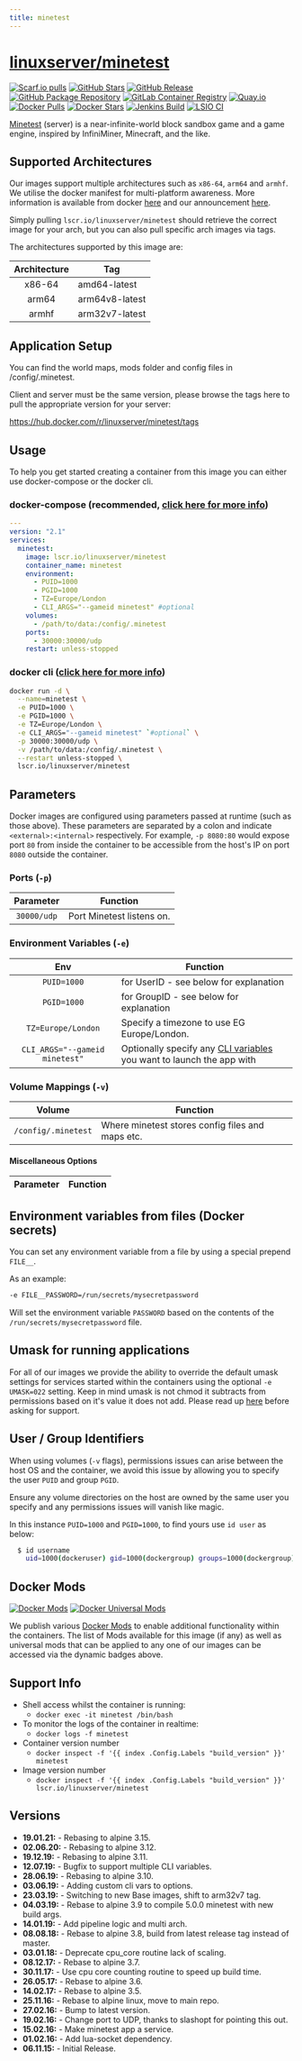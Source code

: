 ```yaml
---
title: minetest
---
```

<!-- DO NOT EDIT THIS FILE MANUALLY  -->
<!-- Please read the https://github.com/linuxserver/docker-minetest/blob/master/.github/CONTRIBUTING.md -->

# [linuxserver/minetest](https://github.com/linuxserver/docker-minetest)

[![Scarf.io pulls](https://scarf.sh/installs-badge/linuxserver-ci/linuxserver%2Fminetest?color=94398d&label-color=555555&logo-color=ffffff&style=for-the-badge&package-type=docker)](https://scarf.sh/gateway/linuxserver-ci/docker/linuxserver%2Fminetest)
[![GitHub Stars](https://img.shields.io/github/stars/linuxserver/docker-minetest.svg?color=94398d&labelColor=555555&logoColor=ffffff&style=for-the-badge&logo=github)](https://github.com/linuxserver/docker-minetest)
[![GitHub Release](https://img.shields.io/github/release/linuxserver/docker-minetest.svg?color=94398d&labelColor=555555&logoColor=ffffff&style=for-the-badge&logo=github)](https://github.com/linuxserver/docker-minetest/releases)
[![GitHub Package Repository](https://img.shields.io/static/v1.svg?color=94398d&labelColor=555555&logoColor=ffffff&style=for-the-badge&label=linuxserver.io&message=GitHub%20Package&logo=github)](https://github.com/linuxserver/docker-minetest/packages)
[![GitLab Container Registry](https://img.shields.io/static/v1.svg?color=94398d&labelColor=555555&logoColor=ffffff&style=for-the-badge&label=linuxserver.io&message=GitLab%20Registry&logo=gitlab)](https://gitlab.com/linuxserver.io/docker-minetest/container_registry)
[![Quay.io](https://img.shields.io/static/v1.svg?color=94398d&labelColor=555555&logoColor=ffffff&style=for-the-badge&label=linuxserver.io&message=Quay.io)](https://quay.io/repository/linuxserver.io/minetest)
[![Docker Pulls](https://img.shields.io/docker/pulls/linuxserver/minetest.svg?color=94398d&labelColor=555555&logoColor=ffffff&style=for-the-badge&label=pulls&logo=docker)](https://hub.docker.com/r/linuxserver/minetest)
[![Docker Stars](https://img.shields.io/docker/stars/linuxserver/minetest.svg?color=94398d&labelColor=555555&logoColor=ffffff&style=for-the-badge&label=stars&logo=docker)](https://hub.docker.com/r/linuxserver/minetest)
[![Jenkins Build](https://img.shields.io/jenkins/build?labelColor=555555&logoColor=ffffff&style=for-the-badge&jobUrl=https%3A%2F%2Fci.linuxserver.io%2Fjob%2FDocker-Pipeline-Builders%2Fjob%2Fdocker-minetest%2Fjob%2Fmaster%2F&logo=jenkins)](https://ci.linuxserver.io/job/Docker-Pipeline-Builders/job/docker-minetest/job/master/)
[![LSIO CI](https://img.shields.io/badge/dynamic/yaml?color=94398d&labelColor=555555&logoColor=ffffff&style=for-the-badge&label=CI&query=CI&url=https%3A%2F%2Fci-tests.linuxserver.io%2Flinuxserver%2Fminetest%2Flatest%2Fci-status.yml)](https://ci-tests.linuxserver.io/linuxserver/minetest/latest/index.html)

[Minetest](http://www.minetest.net/) (server) is a near-infinite-world block sandbox game and a game engine, inspired by InfiniMiner, Minecraft, and the like.

## Supported Architectures

Our images support multiple architectures such as `x86-64`, `arm64` and `armhf`. We utilise the docker manifest for multi-platform awareness. More information is available from docker [here](https://github.com/docker/distribution/blob/master/docs/spec/manifest-v2-2.md#manifest-list) and our announcement [here](https://blog.linuxserver.io/2019/02/21/the-lsio-pipeline-project/).

Simply pulling `lscr.io/linuxserver/minetest` should retrieve the correct image for your arch, but you can also pull specific arch images via tags.

The architectures supported by this image are:

| Architecture | Tag |
| :----: | --- |
| x86-64 | amd64-latest |
| arm64 | arm64v8-latest |
| armhf | arm32v7-latest |

## Application Setup

You can find the world maps, mods folder and config files in /config/.minetest.

Client and server must be the same version, please browse the tags here to pull the appropriate version for your server:

https://hub.docker.com/r/linuxserver/minetest/tags

## Usage

To help you get started creating a container from this image you can either use docker-compose or the docker cli.

### docker-compose (recommended, [click here for more info](https://docs.linuxserver.io/general/docker-compose))

```yaml
---
version: "2.1"
services:
  minetest:
    image: lscr.io/linuxserver/minetest
    container_name: minetest
    environment:
      - PUID=1000
      - PGID=1000
      - TZ=Europe/London
      - CLI_ARGS="--gameid minetest" #optional
    volumes:
      - /path/to/data:/config/.minetest
    ports:
      - 30000:30000/udp
    restart: unless-stopped
```

### docker cli ([click here for more info](https://docs.docker.com/engine/reference/commandline/cli/))

```bash
docker run -d \
  --name=minetest \
  -e PUID=1000 \
  -e PGID=1000 \
  -e TZ=Europe/London \
  -e CLI_ARGS="--gameid minetest" `#optional` \
  -p 30000:30000/udp \
  -v /path/to/data:/config/.minetest \
  --restart unless-stopped \
  lscr.io/linuxserver/minetest
```

## Parameters

Docker images are configured using parameters passed at runtime (such as those above). These parameters are separated by a colon and indicate `<external>:<internal>` respectively. For example, `-p 8080:80` would expose port `80` from inside the container to be accessible from the host's IP on port `8080` outside the container.

### Ports (`-p`)

| Parameter | Function |
| :----: | --- |
| `30000/udp` | Port Minetest listens on. |

### Environment Variables (`-e`)

| Env | Function |
| :----: | --- |
| `PUID=1000` | for UserID - see below for explanation |
| `PGID=1000` | for GroupID - see below for explanation |
| `TZ=Europe/London` | Specify a timezone to use EG Europe/London. |
| `CLI_ARGS="--gameid minetest"` | Optionally specify any [CLI variables](https://wiki.minetest.net/Command_line) you want to launch the app with |

### Volume Mappings (`-v`)

| Volume | Function |
| :----: | --- |
| `/config/.minetest` | Where minetest stores config files and maps etc. |

#### Miscellaneous Options

| Parameter | Function |
| :-----:   | --- |

## Environment variables from files (Docker secrets)

You can set any environment variable from a file by using a special prepend `FILE__`.

As an example:

```bash
-e FILE__PASSWORD=/run/secrets/mysecretpassword
```

Will set the environment variable `PASSWORD` based on the contents of the `/run/secrets/mysecretpassword` file.

## Umask for running applications

For all of our images we provide the ability to override the default umask settings for services started within the containers using the optional `-e UMASK=022` setting.
Keep in mind umask is not chmod it subtracts from permissions based on it's value it does not add. Please read up [here](https://en.wikipedia.org/wiki/Umask) before asking for support.

## User / Group Identifiers

When using volumes (`-v` flags), permissions issues can arise between the host OS and the container, we avoid this issue by allowing you to specify the user `PUID` and group `PGID`.

Ensure any volume directories on the host are owned by the same user you specify and any permissions issues will vanish like magic.

In this instance `PUID=1000` and `PGID=1000`, to find yours use `id user` as below:

```bash
  $ id username
    uid=1000(dockeruser) gid=1000(dockergroup) groups=1000(dockergroup)
```

## Docker Mods

[![Docker Mods](https://img.shields.io/badge/dynamic/yaml?color=94398d&labelColor=555555&logoColor=ffffff&style=for-the-badge&label=minetest&query=%24.mods%5B%27minetest%27%5D.mod_count&url=https%3A%2F%2Fraw.githubusercontent.com%2Flinuxserver%2Fdocker-mods%2Fmaster%2Fmod-list.yml)](https://mods.linuxserver.io/?mod=minetest "view available mods for this container.") [![Docker Universal Mods](https://img.shields.io/badge/dynamic/yaml?color=94398d&labelColor=555555&logoColor=ffffff&style=for-the-badge&label=universal&query=%24.mods%5B%27universal%27%5D.mod_count&url=https%3A%2F%2Fraw.githubusercontent.com%2Flinuxserver%2Fdocker-mods%2Fmaster%2Fmod-list.yml)](https://mods.linuxserver.io/?mod=universal "view available universal mods.")

We publish various [Docker Mods](https://github.com/linuxserver/docker-mods) to enable additional functionality within the containers. The list of Mods available for this image (if any) as well as universal mods that can be applied to any one of our images can be accessed via the dynamic badges above.

## Support Info

* Shell access whilst the container is running:
  * `docker exec -it minetest /bin/bash`
* To monitor the logs of the container in realtime:
  * `docker logs -f minetest`
* Container version number
  * `docker inspect -f '{{ index .Config.Labels "build_version" }}' minetest`
* Image version number
  * `docker inspect -f '{{ index .Config.Labels "build_version" }}' lscr.io/linuxserver/minetest`

## Versions

* **19.01.21:** - Rebasing to alpine 3.15.
* **02.06.20:** - Rebasing to alpine 3.12.
* **19.12.19:** - Rebasing to alpine 3.11.
* **12.07.19:** - Bugfix to support multiple CLI variables.
* **28.06.19:** - Rebasing to alpine 3.10.
* **03.06.19:** - Adding custom cli vars to options.
* **23.03.19:** - Switching to new Base images, shift to arm32v7 tag.
* **04.03.19:** - Rebase to alpine 3.9 to compile 5.0.0 minetest with new build args.
* **14.01.19:** - Add pipeline logic and multi arch.
* **08.08.18:** - Rebase to alpine 3.8, build from latest release tag instead of master.
* **03.01.18:** - Deprecate cpu_core routine lack of scaling.
* **08.12.17:** - Rebase to alpine 3.7.
* **30.11.17:** - Use cpu core counting routine to speed up build time.
* **26.05.17:** - Rebase to alpine 3.6.
* **14.02.17:** - Rebase to alpine 3.5.
* **25.11.16:** - Rebase to alpine linux, move to main repo.
* **27.02.16:** - Bump to latest version.
* **19.02.16:** - Change port to UDP, thanks to slashopt for pointing this out.
* **15.02.16:** - Make minetest app a service.
* **01.02.16:** - Add lua-socket dependency.
* **06.11.15:** - Initial Release.
